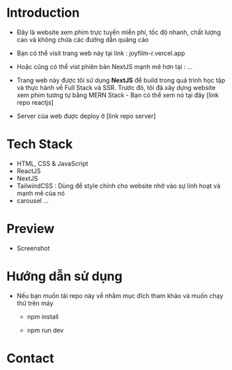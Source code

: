 # Introduction

- Đây là website xem phim trực tuyến miễn phí, tốc độ nhanh, chất lượng cao và không chứa các đường dẫn quảng cáo

- Bạn có thể visit trang web này tại link : joyfilm-r.vercel.app
- Hoặc cũng có thể vist phiên bản NextJS mạnh mẽ hơn tại : ...

- Trang web này được tôi sử dụng **NextJS** để build trong quá trình học tập và thực hành về Full Stack và SSR. Trước đó, tôi đã xây dựng website xem phim tương tự bằng MERN Stack - Bạn có thể xem nó tại đây [link repo reactjs]

- Server của web được deploy ở [link repo server]

# Tech Stack

- HTML, CSS & JavaScript
- ReactJS
- NextJS
- TailwindCSS : Dùng để style chính cho website nhờ vào sự linh hoạt và mạnh mẽ của nó
- carousel ...


# Preview

- Screenshot

# Hướng dẫn sử dụng

- Nếu bạn muốn tải repo này về nhằm mục đích tham khảo và muốn chạy thử trên máy 

    + npm install

    + npm run dev

# Contact

